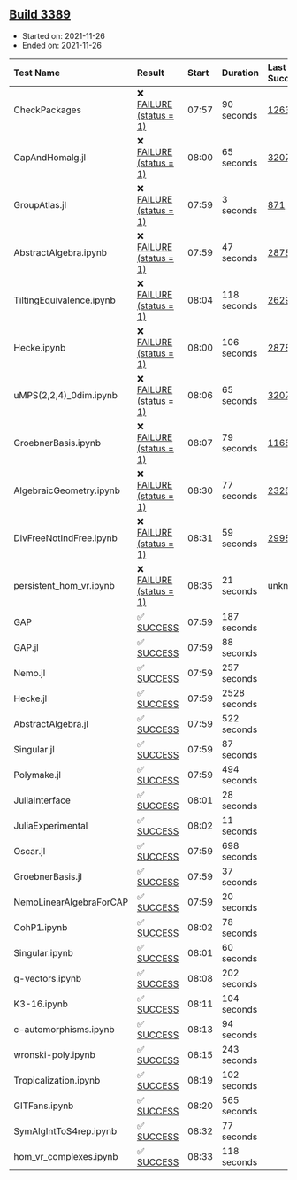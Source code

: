 ## [Build 3389](https://oscarci.mathematik.uni-kl.de/job/oscar-stable/3389/)

* Started on: 2021-11-26
* Ended on: 2021-11-26

| Test Name    | Result | Start | Duration | Last Success | First Failure |
|:-------------|:-------|:------|:---------|:-------------|:--------------|
| CheckPackages | ❌ [FAILURE (status = 1)](https://oscarci.mathematik.uni-kl.de/job/oscar-stable/3389/artifact/logs/build-3389/CheckPackages.log) | 07:57 | 90 seconds | [1263](https://oscarci.mathematik.uni-kl.de/job/oscar-stable/1263/) | [1264](https://oscarci.mathematik.uni-kl.de/job/oscar-stable/1264/) |
| CapAndHomalg.jl | ❌ [FAILURE (status = 1)](https://oscarci.mathematik.uni-kl.de/job/oscar-stable/3389/artifact/logs/build-3389/CapAndHomalg.jl.log) | 08:00 | 65 seconds | [3207](https://oscarci.mathematik.uni-kl.de/job/oscar-stable/3207/) | [3208](https://oscarci.mathematik.uni-kl.de/job/oscar-stable/3208/) |
| GroupAtlas.jl | ❌ [FAILURE (status = 1)](https://oscarci.mathematik.uni-kl.de/job/oscar-stable/3389/artifact/logs/build-3389/GroupAtlas.jl.log) | 07:59 | 3 seconds | [871](https://oscarci.mathematik.uni-kl.de/job/oscar-stable/871/) | [872](https://oscarci.mathematik.uni-kl.de/job/oscar-stable/872/) |
| AbstractAlgebra.ipynb | ❌ [FAILURE (status = 1)](https://oscarci.mathematik.uni-kl.de/job/oscar-stable/3389/artifact/logs/build-3389/AbstractAlgebra.ipynb.log) | 07:59 | 47 seconds | [2878](https://oscarci.mathematik.uni-kl.de/job/oscar-stable/2878/) | [2879](https://oscarci.mathematik.uni-kl.de/job/oscar-stable/2879/) |
| TiltingEquivalence.ipynb | ❌ [FAILURE (status = 1)](https://oscarci.mathematik.uni-kl.de/job/oscar-stable/3389/artifact/logs/build-3389/TiltingEquivalence.ipynb.log) | 08:04 | 118 seconds | [2629](https://oscarci.mathematik.uni-kl.de/job/oscar-stable/2629/) | [2630](https://oscarci.mathematik.uni-kl.de/job/oscar-stable/2630/) |
| Hecke.ipynb | ❌ [FAILURE (status = 1)](https://oscarci.mathematik.uni-kl.de/job/oscar-stable/3389/artifact/logs/build-3389/Hecke.ipynb.log) | 08:00 | 106 seconds | [2878](https://oscarci.mathematik.uni-kl.de/job/oscar-stable/2878/) | [2879](https://oscarci.mathematik.uni-kl.de/job/oscar-stable/2879/) |
| uMPS(2,2,4)_0dim.ipynb | ❌ [FAILURE (status = 1)](https://oscarci.mathematik.uni-kl.de/job/oscar-stable/3389/artifact/logs/build-3389/uMPS-2-2-4-_0dim.ipynb.log) | 08:06 | 65 seconds | [3207](https://oscarci.mathematik.uni-kl.de/job/oscar-stable/3207/) | [3208](https://oscarci.mathematik.uni-kl.de/job/oscar-stable/3208/) |
| GroebnerBasis.ipynb | ❌ [FAILURE (status = 1)](https://oscarci.mathematik.uni-kl.de/job/oscar-stable/3389/artifact/logs/build-3389/GroebnerBasis.ipynb.log) | 08:07 | 79 seconds | [1168](https://oscarci.mathematik.uni-kl.de/job/oscar-stable/1168/) | [1169](https://oscarci.mathematik.uni-kl.de/job/oscar-stable/1169/) |
| AlgebraicGeometry.ipynb | ❌ [FAILURE (status = 1)](https://oscarci.mathematik.uni-kl.de/job/oscar-stable/3389/artifact/logs/build-3389/AlgebraicGeometry.ipynb.log) | 08:30 | 77 seconds | [2326](https://oscarci.mathematik.uni-kl.de/job/oscar-stable/2326/) | [2327](https://oscarci.mathematik.uni-kl.de/job/oscar-stable/2327/) |
| DivFreeNotIndFree.ipynb | ❌ [FAILURE (status = 1)](https://oscarci.mathematik.uni-kl.de/job/oscar-stable/3389/artifact/logs/build-3389/DivFreeNotIndFree.ipynb.log) | 08:31 | 59 seconds | [2998](https://oscarci.mathematik.uni-kl.de/job/oscar-stable/2998/) | [2999](https://oscarci.mathematik.uni-kl.de/job/oscar-stable/2999/) |
| persistent_hom_vr.ipynb | ❌ [FAILURE (status = 1)](https://oscarci.mathematik.uni-kl.de/job/oscar-stable/3389/artifact/logs/build-3389/persistent_hom_vr.ipynb.log) | 08:35 | 21 seconds | unknown | unknown |
| GAP | ✅ [SUCCESS](https://oscarci.mathematik.uni-kl.de/job/oscar-stable/3389/artifact/logs/build-3389/GAP.log) | 07:59 | 187 seconds |  |  |
| GAP.jl | ✅ [SUCCESS](https://oscarci.mathematik.uni-kl.de/job/oscar-stable/3389/artifact/logs/build-3389/GAP.jl.log) | 07:59 | 88 seconds |  |  |
| Nemo.jl | ✅ [SUCCESS](https://oscarci.mathematik.uni-kl.de/job/oscar-stable/3389/artifact/logs/build-3389/Nemo.jl.log) | 07:59 | 257 seconds |  |  |
| Hecke.jl | ✅ [SUCCESS](https://oscarci.mathematik.uni-kl.de/job/oscar-stable/3389/artifact/logs/build-3389/Hecke.jl.log) | 07:59 | 2528 seconds |  |  |
| AbstractAlgebra.jl | ✅ [SUCCESS](https://oscarci.mathematik.uni-kl.de/job/oscar-stable/3389/artifact/logs/build-3389/AbstractAlgebra.jl.log) | 07:59 | 522 seconds |  |  |
| Singular.jl | ✅ [SUCCESS](https://oscarci.mathematik.uni-kl.de/job/oscar-stable/3389/artifact/logs/build-3389/Singular.jl.log) | 07:59 | 87 seconds |  |  |
| Polymake.jl | ✅ [SUCCESS](https://oscarci.mathematik.uni-kl.de/job/oscar-stable/3389/artifact/logs/build-3389/Polymake.jl.log) | 07:59 | 494 seconds |  |  |
| JuliaInterface | ✅ [SUCCESS](https://oscarci.mathematik.uni-kl.de/job/oscar-stable/3389/artifact/logs/build-3389/JuliaInterface.log) | 08:01 | 28 seconds |  |  |
| JuliaExperimental | ✅ [SUCCESS](https://oscarci.mathematik.uni-kl.de/job/oscar-stable/3389/artifact/logs/build-3389/JuliaExperimental.log) | 08:02 | 11 seconds |  |  |
| Oscar.jl | ✅ [SUCCESS](https://oscarci.mathematik.uni-kl.de/job/oscar-stable/3389/artifact/logs/build-3389/Oscar.jl.log) | 07:59 | 698 seconds |  |  |
| GroebnerBasis.jl | ✅ [SUCCESS](https://oscarci.mathematik.uni-kl.de/job/oscar-stable/3389/artifact/logs/build-3389/GroebnerBasis.jl.log) | 07:59 | 37 seconds |  |  |
| NemoLinearAlgebraForCAP | ✅ [SUCCESS](https://oscarci.mathematik.uni-kl.de/job/oscar-stable/3389/artifact/logs/build-3389/NemoLinearAlgebraForCAP.log) | 07:59 | 20 seconds |  |  |
| CohP1.ipynb | ✅ [SUCCESS](https://oscarci.mathematik.uni-kl.de/job/oscar-stable/3389/artifact/logs/build-3389/CohP1.ipynb.log) | 08:02 | 78 seconds |  |  |
| Singular.ipynb | ✅ [SUCCESS](https://oscarci.mathematik.uni-kl.de/job/oscar-stable/3389/artifact/logs/build-3389/Singular.ipynb.log) | 08:01 | 60 seconds |  |  |
| g-vectors.ipynb | ✅ [SUCCESS](https://oscarci.mathematik.uni-kl.de/job/oscar-stable/3389/artifact/logs/build-3389/g-vectors.ipynb.log) | 08:08 | 202 seconds |  |  |
| K3-16.ipynb | ✅ [SUCCESS](https://oscarci.mathematik.uni-kl.de/job/oscar-stable/3389/artifact/logs/build-3389/K3-16.ipynb.log) | 08:11 | 104 seconds |  |  |
| c-automorphisms.ipynb | ✅ [SUCCESS](https://oscarci.mathematik.uni-kl.de/job/oscar-stable/3389/artifact/logs/build-3389/c-automorphisms.ipynb.log) | 08:13 | 94 seconds |  |  |
| wronski-poly.ipynb | ✅ [SUCCESS](https://oscarci.mathematik.uni-kl.de/job/oscar-stable/3389/artifact/logs/build-3389/wronski-poly.ipynb.log) | 08:15 | 243 seconds |  |  |
| Tropicalization.ipynb | ✅ [SUCCESS](https://oscarci.mathematik.uni-kl.de/job/oscar-stable/3389/artifact/logs/build-3389/Tropicalization.ipynb.log) | 08:19 | 102 seconds |  |  |
| GITFans.ipynb | ✅ [SUCCESS](https://oscarci.mathematik.uni-kl.de/job/oscar-stable/3389/artifact/logs/build-3389/GITFans.ipynb.log) | 08:20 | 565 seconds |  |  |
| SymAlgIntToS4rep.ipynb | ✅ [SUCCESS](https://oscarci.mathematik.uni-kl.de/job/oscar-stable/3389/artifact/logs/build-3389/SymAlgIntToS4rep.ipynb.log) | 08:32 | 77 seconds |  |  |
| hom_vr_complexes.ipynb | ✅ [SUCCESS](https://oscarci.mathematik.uni-kl.de/job/oscar-stable/3389/artifact/logs/build-3389/hom_vr_complexes.ipynb.log) | 08:33 | 118 seconds |  |  |
